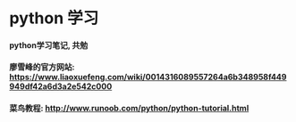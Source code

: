 # python 学习
#### python学习笔记, 共勉
#### 廖雪峰的官方网站: https://www.liaoxuefeng.com/wiki/0014316089557264a6b348958f449949df42a6d3a2e542c000
#### 菜鸟教程: http://www.runoob.com/python/python-tutorial.html
